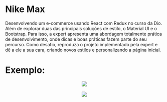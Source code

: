 # Nike Max
Desenvolvendo um e-commerce usando React com Redux no curso da Dio. Além de explorar duas das principais soluções de estilo, o Material UI e o Bootstrap. Para isso, a expert apresenta uma abordagem totalmente prática de desenvolvimento, onde dicas e boas práticas fazem parte do seu percurso. Como desafio, reproduza o projeto implementado pela expert e dê a ele a sua cara, criando novos estilos e personalizando a página inicial.


# Exemplo:

<div align="center">
<img src="https://media.discordapp.net/attachments/904157735728340993/976973326297751562/unknown.png?width=1330&height=676">
<br>
<br>
<img src="https://media.discordapp.net/attachments/904157735728340993/976973556955095160/unknown.png?width=1346&height=675">
</div>

